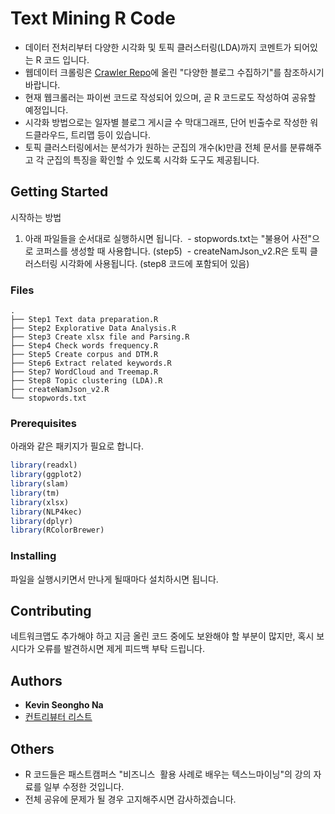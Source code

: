 # Text Mining R Code

- 데이터 전처리부터 다양한 시각화 및 토픽 클러스터링(LDA)까지 코멘트가 되어있는 R 코드 입니다.
- 웹데이터 크롤링은 [Crawler Repo](http://github.com/DrKevin22/Crawler)에 올린 "다양한 블로그 수집하기"를 참조하시기 바랍니다. 
- 현재 웹크롤러는 파이썬 코드로 작성되어 있으며, 곧 R 코드로도 작성하여 공유할 예정입니다. 
- 시각화 방법으로는 일자별 블로그 게시글 수 막대그래프, 단어 빈출수로 작성한 워드클라우드, 트리맵 등이 있습니다. 
- 토픽 클러스터링에서는 분석가가 원하는 군집의 개수(k)만큼 전체 문서를 분류해주고 각 군집의 특징을 확인할 수 있도록 시각화 도구도 제공됩니다.

## Getting Started

시작하는 방법

1. 아래 파일들을 순서대로 실행하시면 됩니다.
  - stopwords.txt는 "불용어 사전"으로 코퍼스를 생성할 때 사용합니다. (step5)
  - createNamJson_v2.R은 토픽 클러스터링 시각화에 사용됩니다. (step8 코드에 포함되어 있음)

### Files

```text
.
├── Step1 Text data preparation.R
├── Step2 Explorative Data Analysis.R
├── Step3 Create xlsx file and Parsing.R
├── Step4 Check words frequency.R
├── Step5 Create corpus and DTM.R
├── Step6 Extract related keywords.R
├── Step7 WordCloud and Treemap.R
├── Step8 Topic clustering (LDA).R
├── createNamJson_v2.R
└── stopwords.txt
```
### Prerequisites

아래와 같은 패키지가 필요로 합니다.

```R
library(readxl)
library(ggplot2)
library(slam)
library(tm)
library(xlsx)
library(NLP4kec)
library(dplyr)
library(RColorBrewer)
```

### Installing

파일을 실행시키면서 만나게 될때마다 설치하시면 됩니다.

## Contributing

네트워크맵도 추가해야 하고 지금 올린 코드 중에도 보완해야 할 부분이 많지만, 혹시 보시다가 오류를 발견하시면 제게 피드백 부탁 드립니다.

## Authors

- **Kevin Seongho Na**
- [컨트리뷰터 리스트](https://github.com/DrKevin22/TextMining/graphs/contributors)

## Others

- R 코드들은 패스트캠퍼스 "비즈니스  활용 사례로 배우는 텍스느마이닝"의 강의 자료를 일부 수정한 것입니다. 
- 전체 공유에 문제가 될 경우 고지해주시면 감사하겠습니다.

